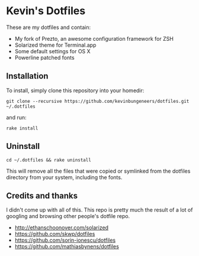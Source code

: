 # Kevin's Dotfiles

These are my dotfiles and contain:

* My fork of Prezto, an awesome configuration framework for ZSH
* Solarized theme for Terminal.app
* Some default settings for OS X
* Powerline patched fonts


## Installation

To install, simply clone this repository into your homedir:

	git clone --recursive https://github.com/kevinbungeneers/dotfiles.git ~/.dotfiles

and run:
	
	rake install

## Uninstall

```
cd ~/.dotfiles && rake uninstall
```

This will remove all the files that were copied or symlinked from the dotfiles directory from your system, including the fonts.

## Credits and thanks

I didn't come up with all of this. This repo is pretty much the result of a lot of googling and browsing other people's dotfile repo.

* http://ethanschoonover.com/solarized
* https://github.com/skwp/dotfiles
* https://github.com/sorin-ionescu/dotfiles
* https://github.com/mathiasbynens/dotfiles